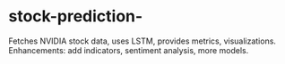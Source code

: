 # stock-prediction-
Fetches NVIDIA stock data, uses LSTM, provides metrics, visualizations. Enhancements: add indicators, sentiment analysis, more models.
